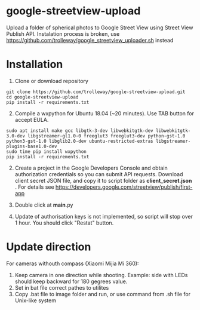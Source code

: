 # google-streetview-upload
Upload a folder of spherical photos to Google Street View using Street View Publish API. Instalation process is broken, use https://github.com/trolleway/google_streetview_uploader.sh instead

# Installation

1. Clone or download repository
```
git clone https://github.com/trolleway/google-streetview-upload.git
cd google-streetview-upload
pip install -r requirements.txt
```

2. Compile a wxpython for Ubuntu 18.04 (~20 minutes). Use TAB button for accept EULA.
```
sudo apt install make gcc libgtk-3-dev libwebkitgtk-dev libwebkitgtk-3.0-dev libgstreamer-gl1.0-0 freeglut3 freeglut3-dev python-gst-1.0 python3-gst-1.0 libglib2.0-dev ubuntu-restricted-extras libgstreamer-plugins-base1.0-dev
sudo time pip install wxpython
pip install -r requirements.txt
```

2. Create a project in the Google Developers Console and obtain authorization credentials so you can submit API requests. Download client secret JSON file, and copy it to script folder as **client_secret.json** .
For details see https://developers.google.com/streetview/publish/first-app

3. Double click at __main__.py

4. Update of authorisation keys is not implemented, so script will stop over 1 hour. You should click "Restat" button.

# Update direction

For cameras withouth compass (Xiaomi Mijia Mi 360):

1. Keep camera in one direction while shooting. Example: side with LEDs should keep backward for 180 gegrees value.
2. Set in bat file correct pathes to utilites
3. Copy .bat file to image folder and run, or use command from .sh file for Unix-like system
